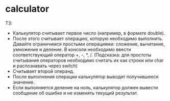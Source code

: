 # calculator
ТЗ:
 - Калькулятор считывает первое число  (например, в формате double).
 - После этого считывает операцию, которую необходимо выполнить. Давайте ограничимся простыми операциями: сложение, вычитание, умножение и деление. В консоли необходимо ввести соответствующий оператор +, -, *, /. (Подсказка: для простоты считывания операторов необходимо считать их как строки или char и распознавать через switch)
 - Считывает второй операнд.
 - После выполнения операции калькулятор выводит получившееся значение. 
 - Если выполняется деление на ноль, калькулятор должен вывести сообщение об ошибке и не изменять текущий результат.
